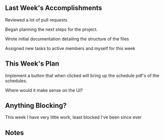 ## Last Week's Accomplishments

Reviewed a lot of pull requests

Began planning the next steps for the project.

Wrote initial documentation detailing the structure of the files

Assigned new tasks to active members and myself for this week


## This Week's Plan

Implement a button that when clicked will bring up the schedule pdf's
of the schedules.

Where would it make sense on the UI?


## Anything Blocking?

This week I have very little work, least blocked I've been since ever



## Notes





